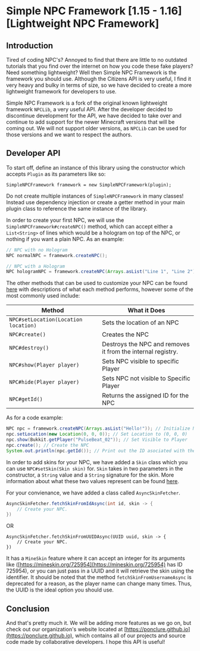 # Simple NPC Framework [1.15 - 1.16] [Lightweight NPC Framework]

## Introduction
Tired of coding NPC's? Annoyed to find that there are little to no outdated tutorials that you find over the internet on how you code these fake players? Need something lightweight? Well then Simple NPC Framework is the framework you should use. Although the Citizens API is very useful, I find it very heavy and bulky in terms of size, so we have decided to create a more lightweight framework for developers to use. 

Simple NPC Framework is a fork of the original known lightweight framework `NPCLib`, a very useful API. After the developer decided to discontinue development for the API, we have decided to take over and continue to add support for the newer Minecraft versions that will be coming out. We will not support older versions, as `NPCLib` can be used for those versions and we want to respect the authors.

## Developer API
To start off, define an instance of this library using the constructor which accepts `Plugin` as its parameters like so:

`SimpleNPCFramework framework = new SimpleNPCFramework(plugin);` 

Do not create multiple instances of `SimpleNPCFramework` in many classes! Instead use dependency injection or create a getter method in your main plugin class to reference the same instance of the library.

In order to create your first NPC, we will use the `SimpleNPCFramework#createNPC()` method, which can accept either a `List<String>` of lines which would be a hologram on top of the NPC, or nothing if you want a plain NPC. As an example:
```java
// NPC with no Hologram
NPC normalNPC = framework.createNPC();

// NPC with a Hologram
NPC hologramNPC = framework.createNPC(Arrays.asList("Line 1", "Line 2"); 
```

The other methods that can be used to customize your NPC can be found [here](https://github.com/Ponclure/Simple-NPC-Framework/blob/master/api/src/main/java/com/github/ponclure/simplenpcframework/api/NPC.java) with descriptions of what each method performs, however some of the most commonly used include:

|Method| What it Does |
|--|--|
| `NPC#setLocation(Location location)` | Sets the location of an NPC 
| `NPC#create()` | Creates the NPC
| `NPC#destroy()` | Destroys the NPC and removes it from the internal registry.
| `NPC#show(Player player)` | Sets NPC visible to specific Player
| `NPC#hide(Player player)` | Sets NPC not visible to Specific Player
| `NPC#getId()` | Returns the assigned ID for the NPC

As for a code example:
```java
NPC npc = framework.createNPC(Arrays.asList("Hello!")); // Initialize NPC
npc.setLocation(new Location(0, 0, 0)); // Set Location to (0, 0, 0)
npc.show(Bukkit.getPlayer("PulseBeat_02")); // Set Visible to Player
npc.create(); // Create the NPC
System.out.println(npc.getId()); // Print out the ID asociated with the NPC
```

In order to add skins for your NPC, we have added a `Skin` class which you can use `NPC#setSkin(Skin skin)` for. `Skin` takes in two parameters in the constructor, a `String` value and a `String` signature for the skin. More information about what these two values represent can be found [here](https://wiki.vg/Mojang_API#UUID_-.3E_Profile_.2B_Skin.2FCape). 

For your convienance, we have added a class called `AsyncSkinFetcher`. 
```java
AsyncSkinFetcher.fetchSkinFromIdAsync(int id, skin -> {
    // Create your NPC.
})
```
OR
```
AsyncSkinFetcher.fetchSkinFromUUIDAsync(UUID uuid, skin -> {
    // Create your NPC.
})
```
It has a `MineSkin` feature where it can accept an integer for its arguments like ([https://mineskin.org/725954](https://mineskin.org/725954) has ID 725954), or you can just pass in a UUID and it will retrieve the skin using the identifier. It should be noted that the method `fetchSkinFromUsernameAsync` is deprecated for a reason, as the player name can change many times. Thus, the UUID is the ideal option you should use.

## Conclusion
And that's pretty much it. We will be adding more features as we go on, but check out our organization's website located at [https://ponclure.github.io](https://ponclure.github.io), which contains all of our projects and source code made by collaborative developers. I hope this API is useful!
